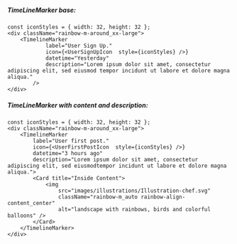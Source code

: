 ##### TimeLineMarker base:

    const iconStyles = { width: 32, height: 32 };
    <div className="rainbow-m-around_xx-large">
        <TimelineMarker
                label="User Sign Up."
                icon={<UserSignUpIcon  style={iconStyles} />}
                datetime="Yesterday"
                description="Lorem ipsum dolor sit amet, consectetur adipiscing elit, sed eiusmod tempor incidunt ut labore et dolore magna aliqua."
            />
    </div>

##### TimeLineMarker with content and description:

    const iconStyles = { width: 32, height: 32 };
    <div className="rainbow-m-around_xx-large">
        <TimelineMarker
            label="User first post."
            icon={<UserFirstPostIcon  style={iconStyles} />}
            datetime="3 hours ago"
            description="Lorem ipsum dolor sit amet, consectetur adipiscing elit, sed eiusmodtempor incidunt ut labore et dolore magna aliqua.">
            <Card title="Inside Content">
                <img
                    src="images/illustrations/Illustration-chef.svg"
                    className="rainbow-m_auto rainbow-align-content_center"
                    alt="landscape with rainbows, birds and colorful balloons" />
            </Card>
        </TimelineMarker>
    </div>
